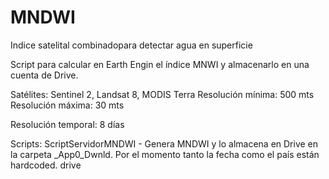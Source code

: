 # MNDWI
Indice satelital combinadopara detectar agua en superficie

Script para calcular en Earth Engin el índice MNWI y almacenarlo en una cuenta de Drive.

Satélites: Sentinel 2, Landsat 8, MODIS Terra
Resolución mínima: 500 mts
Resolución máxima: 30 mts

Resolución temporal: 8 días

Scripts:
  ScriptServidorMNDWI - Genera MNDWI y lo almacena en Drive en la carpeta _App0_Dwnld. Por el momento tanto la fecha como el país están hardcoded.
  drive
